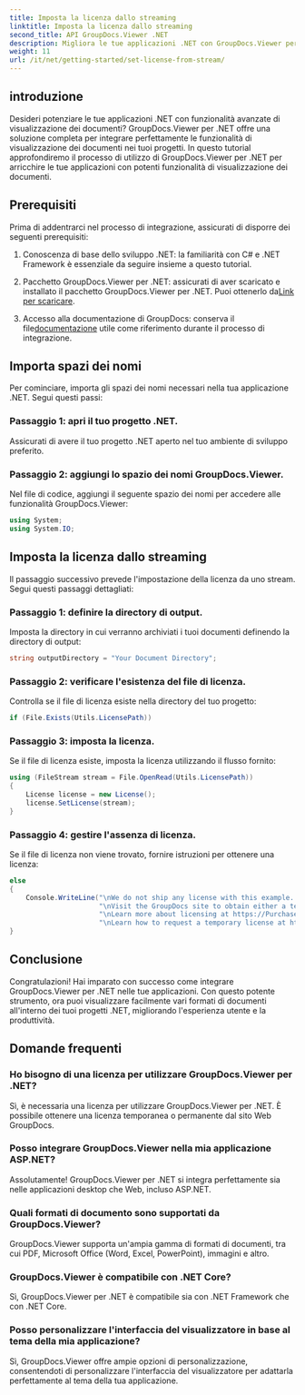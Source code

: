 ```yaml
---
title: Imposta la licenza dallo streaming
linktitle: Imposta la licenza dallo streaming
second_title: API GroupDocs.Viewer .NET
description: Migliora le tue applicazioni .NET con GroupDocs.Viewer per una visualizzazione fluida dei documenti. Segui la nostra guida passo passo e integra facilmente potenti funzionalità di visualizzazione dei documenti.
weight: 11
url: /it/net/getting-started/set-license-from-stream/
---
```

## introduzione
Desideri potenziare le tue applicazioni .NET con funzionalità avanzate di visualizzazione dei documenti? GroupDocs.Viewer per .NET offre una soluzione completa per integrare perfettamente le funzionalità di visualizzazione dei documenti nei tuoi progetti. In questo tutorial approfondiremo il processo di utilizzo di GroupDocs.Viewer per .NET per arricchire le tue applicazioni con potenti funzionalità di visualizzazione dei documenti. 
## Prerequisiti
Prima di addentrarci nel processo di integrazione, assicurati di disporre dei seguenti prerequisiti:
1. Conoscenza di base dello sviluppo .NET: la familiarità con C# e .NET Framework è essenziale da seguire insieme a questo tutorial.
   
2.  Pacchetto GroupDocs.Viewer per .NET: assicurati di aver scaricato e installato il pacchetto GroupDocs.Viewer per .NET. Puoi ottenerlo da[Link per scaricare](https://releases.groupdocs.com/viewer/net/).
3.  Accesso alla documentazione di GroupDocs: conserva il file[documentazione](https://tutorials.groupdocs.com/viewer/net/) utile come riferimento durante il processo di integrazione.

## Importa spazi dei nomi
Per cominciare, importa gli spazi dei nomi necessari nella tua applicazione .NET. Segui questi passi:
### Passaggio 1: apri il tuo progetto .NET.
Assicurati di avere il tuo progetto .NET aperto nel tuo ambiente di sviluppo preferito.
### Passaggio 2: aggiungi lo spazio dei nomi GroupDocs.Viewer.
Nel file di codice, aggiungi il seguente spazio dei nomi per accedere alle funzionalità GroupDocs.Viewer:
```csharp
using System;
using System.IO;
```
## Imposta la licenza dallo streaming
Il passaggio successivo prevede l'impostazione della licenza da uno stream. Segui questi passaggi dettagliati:
### Passaggio 1: definire la directory di output.
Imposta la directory in cui verranno archiviati i tuoi documenti definendo la directory di output:
```csharp
string outputDirectory = "Your Document Directory";
```
### Passaggio 2: verificare l'esistenza del file di licenza.
Controlla se il file di licenza esiste nella directory del tuo progetto:
```csharp
if (File.Exists(Utils.LicensePath))
```
### Passaggio 3: imposta la licenza.
Se il file di licenza esiste, imposta la licenza utilizzando il flusso fornito:
```csharp
using (FileStream stream = File.OpenRead(Utils.LicensePath))
{
    License license = new License();
    license.SetLicense(stream);
}
```
### Passaggio 4: gestire l'assenza di licenza.
Se il file di licenza non viene trovato, fornire istruzioni per ottenere una licenza:
```csharp
else
{
    Console.WriteLine("\nWe do not ship any license with this example. " +
                      "\nVisit the GroupDocs site to obtain either a temporary or permanent license. " +
                      "\nLearn more about licensing at https://Purchase.groupdocs.com/faqs/licensing. "+
                      "\nLearn how to request a temporary license at https://Purchase.groupdocs.com/temporary-license.");
}
```

## Conclusione
Congratulazioni! Hai imparato con successo come integrare GroupDocs.Viewer per .NET nelle tue applicazioni. Con questo potente strumento, ora puoi visualizzare facilmente vari formati di documenti all'interno dei tuoi progetti .NET, migliorando l'esperienza utente e la produttività.
## Domande frequenti
### Ho bisogno di una licenza per utilizzare GroupDocs.Viewer per .NET?
Sì, è necessaria una licenza per utilizzare GroupDocs.Viewer per .NET. È possibile ottenere una licenza temporanea o permanente dal sito Web GroupDocs.
### Posso integrare GroupDocs.Viewer nella mia applicazione ASP.NET?
Assolutamente! GroupDocs.Viewer per .NET si integra perfettamente sia nelle applicazioni desktop che Web, incluso ASP.NET.
### Quali formati di documento sono supportati da GroupDocs.Viewer?
GroupDocs.Viewer supporta un'ampia gamma di formati di documenti, tra cui PDF, Microsoft Office (Word, Excel, PowerPoint), immagini e altro.
### GroupDocs.Viewer è compatibile con .NET Core?
Sì, GroupDocs.Viewer per .NET è compatibile sia con .NET Framework che con .NET Core.
### Posso personalizzare l'interfaccia del visualizzatore in base al tema della mia applicazione?
Sì, GroupDocs.Viewer offre ampie opzioni di personalizzazione, consentendoti di personalizzare l'interfaccia del visualizzatore per adattarla perfettamente al tema della tua applicazione.